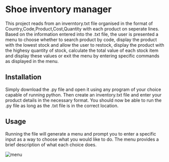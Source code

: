 # Shoe inventory manager

This project reads from an inverntory.txt file organised in the format of Country,Code,Product,Cost,Quantity with each product on seperate lines. 
Based on the information entered into the .txt file, the user is presented a menu to choose whether to search product by code, display the product with the 
lowest stock and allow the user to restock, display the product with the highesy quantity of stock, calculate the total value of each stock item and display these values
or exit the menu by entering specific commands as displayed in the menu.

## Installation
Simply download the .py file and open it using any program of your choice capable of running python. Then create an inventory.txt file and enter your product details
in the necessary format. You should now be able to run the .py file as long as the .txt file is in the correct location.

## Usage
Running the file will generate a menu and prompt you to enter a specific input as a way to choose what you would like to do. The menu provides a brief description of
what each choice does.

![menu](https://user-images.githubusercontent.com/125827517/220168799-31d9fdd7-b90a-4938-b7ec-5826ef7f829f.png)
